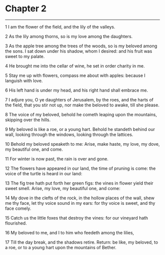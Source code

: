 # Chapter 2

***

1 I am the flower of the field, and the lily of the valleys.

2 As the lily among thorns, so is my love among the daughters.

3 As the apple tree among the trees of the woods, so is my beloved among the sons. I sat down under his shadow, whom I desired: and his fruit was sweet to my palate.

4 He brought me into the cellar of wine, he set in order charity in me.

5 Stay me up with flowers, compass me about with apples: because I languish with love.

6 His left hand is under my head, and his right hand shall embrace me.

7 I adjure you, O ye daughters of Jerusalem, by the roes, and the harts of the field, that you stir not up, nor make the beloved to awake, till she please.

8 The voice of my beloved, behold he cometh leaping upon the mountains, skipping over the hills.

9 My beloved is like a roe, or a young hart. Behold he standeth behind our wall, looking through the windows, looking through the lattices.

10 Behold my beloved speaketh to me: Arise, make haste, my love, my dove, my beautiful one, and come.

11 For winter is now past, the rain is over and gone.

12 The flowers have appeared in our land, the time of pruning is come: the voice of the turtle is heard in our land:

13 The fig tree hath put forth her green figs: the vines in flower yield their sweet smell. Arise, my love, my beautiful one, and come:

14 My dove in the clefts of the rock, in the hollow places of the wall, shew me thy face, let thy voice sound in my ears: for thy voice is sweet, and thy face comely.

15 Catch us the little foxes that destroy the vines: for our vineyard hath flourished.

16 My beloved to me, and I to him who feedeth among the lilies,

17 Till the day break, and the shadows retire. Return: be like, my beloved, to a roe, or to a young hart upon the mountains of Bether.

